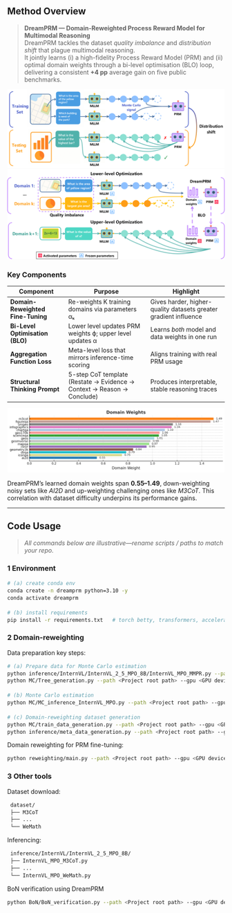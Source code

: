 ## Method Overview

> **DreamPRM — Domain-Reweighted Process Reward Model for Multimodal Reasoning**  
> DreamPRM tackles the dataset *quality imbalance* and *distribution shift* that plague multimodal reasoning.  
> It jointly learns (i) a high-fidelity Process Reward Model (PRM) and (ii) optimal domain weights through a bi-level optimisation (BLO) loop, delivering a consistent **+4 pp** average gain on five public benchmarks. 

<!-- TODO: swap in your high-level diagram -->
![Training PRM and PRM for inference](figs/3.png)
![DreamPRM Overview](figs/5.png)


### Key Components

| Component | Purpose | Highlight |
|-----------|---------|-----------|
| **Domain-Reweighted Fine-Tuning** | Re-weights K training domains via parameters αₖ | Gives harder, higher-quality datasets greater gradient influence |
| **Bi-Level Optimisation (BLO)** | Lower level updates PRM weights ϕ; upper level updates α | Learns *both* model and data weights in one run |
| **Aggregation Function Loss** | Meta-level loss that mirrors inference-time scoring | Aligns training with real PRM usage |
| **Structural Thinking Prompt** | 5-step CoT template (Restate → Evidence → Context → Reason → Conclude) | Produces interpretable, stable reasoning traces |

<!-- TODO: swap in your domain-weight visualisation -->
![Learned domain weights](figs/6-4.png)

DreamPRM’s learned domain weights span **0.55–1.49**, down-weighting noisy sets like *AI2D* and up-weighting challenging ones like *M3CoT*. This correlation with dataset difficulty underpins its performance gains.

---

## Code Usage

> *All commands below are illustrative—rename scripts / paths to match your repo.*

### 1  Environment

```bash
# (a) create conda env
conda create -n dreamprm python=3.10 -y
conda activate dreamprm

# (b) install requirements
pip install -r requirements.txt   # torch betty, transformers, accelerate, ...
```
### 2  Domain-reweighting
Data preparation key steps:
```bash
# (a) Prepare data for Monte Carlo estimation
python inference/InternVL/InternVL_2_5_MPO_8B/InternVL_MPO_MMPR.py --path <Project root path> --gpu <GPU device ID (CUDA_VISIBLE_DEVICES)> 
python MC/Tree_generation.py --path <Project root path> --gpu <GPU device ID (CUDA_VISIBLE_DEVICES)>

# (b) Monte Carlo estimation
python MC/MC_inference_InternVL_MPO.py --path <Project root path> --gpu <GPU device ID (CUDA_VISIBLE_DEVICES)>

# (c) Domain-reweighting dataset generation
python MC/train_data_generation.py --path <Project root path> --gpu <GPU device ID (CUDA_VISIBLE_DEVICES)>
python inference/meta_data_generation.py --path <Project root path> --gpu <GPU device ID (CUDA_VISIBLE_DEVICES)>
```

Domain reweighting for PRM fine-tuning:
```bash
python reweighting/main.py --path <Project root path> --gpu <GPU device ID (CUDA_VISIBLE_DEVICES)>
```
### 3  Other tools
Dataset download:
```bash
 dataset/
 ├── M3CoT
 ├── ...
 └── WeMath
```
Inferencing:
```bash
 inference/InternVL/InternVL_2_5_MPO_8B/
 ├── InternVL_MPO_M3CoT.py
 ├── ...
 └── InternVL_MPO_WeMath.py
```
BoN verification using DreamPRM
```bash
python BoN/BoN_verification.py --path <Project root path> --gpu <GPU device ID (CUDA_VISIBLE_DEVICES)>
```

